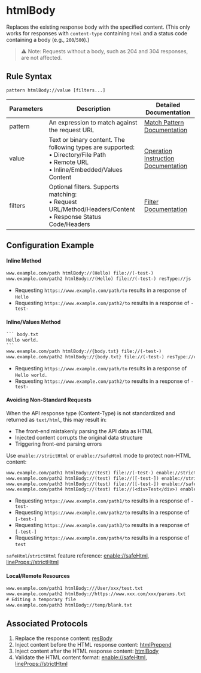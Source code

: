 # htmlBody

Replaces the existing response body with the specified content. (This only works for responses with `content-type` containing `html` and a status code containing a body (e.g., `200`/`500`).)
> ⚠️ Note: Requests without a body, such as 204 and 304 responses, are not affected.

## Rule Syntax
``` txt
pattern htmlBody://value [filters...]
```
| Parameters | Description | Detailed Documentation |
| ------- | ------------------------------------------------------------ | ------------------------- |
| pattern | An expression to match against the request URL | [Match Pattern Documentation](./pattern) |
| value | Text or binary content. The following types are supported:<br/>• Directory/File Path<br/>• Remote URL<br/>• Inline/Embedded/Values Content | [Operation Instruction Documentation](./operation) |
| filters | Optional filters. Supports matching:<br/>• Request URL/Method/Headers/Content<br/>• Response Status Code/Headers | [Filter Documentation](./filters) |

## Configuration Example
#### Inline Method
``` txt
www.example.com/path htmlBody://(Hello) file://(-test-)
www.example.com/path2 htmlBody://(Hello) file://(-test-) resType://js
```
- Requesting `https://www.example.com/path/to` results in a response of `Hello`
- Requesting `https://www.example.com/path2/to` results in a response of `-test-`

#### Inline/Values Method
```` txt
``` body.txt
Hello world.
```
www.example.com/path htmlBody://{body.txt} file://(-test-)
www.example.com/path2 htmlBody://{body.txt} file://(-test-) resType://css
````
- Requesting `https://www.example.com/path/to` results in a response of `Hello world.`
- Requesting `https://www.example.com/path2/to` results in a response of `-test-`

#### Avoiding Non-Standard Requests
When the API response type (Content-Type) is not standardized and returned as `text/html`, this may result in:
- The front-end mistakenly parsing the API data as HTML
- Injected content corrupts the original data structure
- Triggering front-end parsing errors

Use `enable://strictHtml` or `enable://safeHtml` mode to protect non-HTML content:
``` txt
www.example.com/path1 htmlBody://(test) file://(-test-) enable://strictHtml
www.example.com/path2 htmlBody://(test) file://([-test-]) enable://strictHtml
www.example.com/path3 htmlBody://(test) file://([-test-]) enable://safeHtml
www.example.com/path4 htmlBody://(test) file://(<div>Test</div>) enable://strictHtml
```
- Requesting `https://www.example.com/path1/to` results in a response of `-test-`
- Requesting `https://www.example.com/path2/to` results in a response of `[-test-]`
- Requesting `https://www.example.com/path3/to` results in a response of `[-test-]`
- Requesting `https://www.example.com/path4/to` results in a response of `test`

`safeHtml`/`strictHtml` feature reference: [enable://safeHtml](./enable), [lineProps://strictHtml](./lineProps)

#### Local/Remote Resources

```` txt
www.example.com/path1 htmlBody:///User/xxx/test.txt
www.example.com/path2 htmlBody://https://www.xxx.com/xxx/params.txt
# Editing a temporary file
www.example.com/path3 htmlBody://temp/blank.txt
````

## Associated Protocols
1. Replace the response content: [resBody](./resBody)
2. Inject content before the HTML response content: [htmlPrepend](./htmlPrepend)
3. Inject content after the HTML response content: [htmlBody](./htmlBody)
4. Validate the HTML content format: [enable://safeHtml](./enable), [lineProps://strictHtml](./lineProps)
